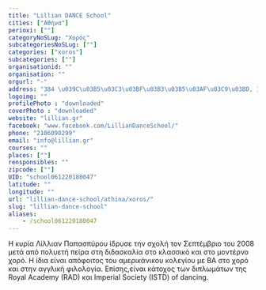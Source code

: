 ```yaml
---
title: "Lillian DANCE School"
cities: ["Αθήνα"]
perioxi: [""]
categoryNoSLug: "Χορός"
subcategoriesNoSLug: [""]
categories: ["xoros"]
subcategories: [""]
organisationid: ""
organisation: ""
orgurl: "-"
address: "384 \u039C\u03B5\u03C3\u03BF\u03B3\u03B5\u03AF\u03C9\u03BD, 15343 Athens, Greece"
logoimg: ""
profilePhoto : "downloaded"
coverPhoto : "downloaded"
website: "lillian.gr"
facebook: "www.facebook.com/LillianDanceSchool/"
phone: "2106090299"
email: "info@lillian.gr"
courses: ""
places: [""]
rensponsibles: ""
zipcode: [""]
UID: "school061220180047"
latitude: ""
longitude: ""
url: "lillian-dance-school/athina/xoros/"
slug: "lillian-dance-school"
aliases:
    - /school061220180047
---
```





Η κυρία Λίλλιαν Παπασπύρου ίδρυσε την σχολή τον Σεπτέμβριο του 2008 μετά από πολυετή πείρα στη διδασκαλία στο κλασσικό και στο μοντέρνο χορό. Η ίδια είναι απόφοιτος του αμερικάνικου κολεγίου με BA στο χορό και στην αγγλική φιλολογία. Επίσης,είναι κάτοχος των διπλωμάτων της Royal Academy (RAD) και Imperial Society (ISTD) of dancing.